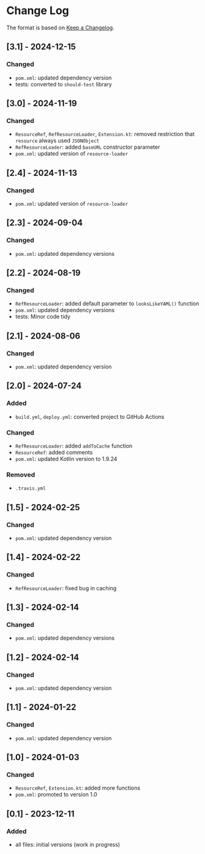 # Change Log

The format is based on [Keep a Changelog](http://keepachangelog.com/).

## [3.1] - 2024-12-15
### Changed
- `pom.xml`: updated dependency version
- tests: converted to `should-test` library

## [3.0] - 2024-11-19
### Changed
- `ResourceRef`, `RefResourceLoader`, `Extension.kt`: removed restriction that `resource` always used `JSONObject`
- `RefResourceLoader`: added `baseURL` constructor parameter
- `pom.xml`: updated version of `resource-loader`

## [2.4] - 2024-11-13
### Changed
- `pom.xml`: updated version of `resource-loader`

## [2.3] - 2024-09-04
### Changed
- `pom.xml`: updated dependency versions

## [2.2] - 2024-08-19
### Changed
- `RefResourceLoader`: added default parameter to `looksLikeYAML()` function
- `pom.xml`: updated dependency versions
- tests: Minor code tidy

## [2.1] - 2024-08-06
### Changed
- `pom.xml`: updated dependency version

## [2.0] - 2024-07-24
### Added
- `build.yml`, `deploy.yml`: converted project to GitHub Actions
### Changed
- `RefResourceLoader`: added `addToCache` function
- `ResourceRef`: added comments
- `pom.xml`: updated Kotlin version to 1.9.24
### Removed
- `.travis.yml`

## [1.5] - 2024-02-25
### Changed
- `pom.xml`: updated dependency version

## [1.4] - 2024-02-22
### Changed
- `RefResourceLoader`: fixed bug in caching

## [1.3] - 2024-02-14
### Changed
- `pom.xml`: updated dependency versions

## [1.2] - 2024-02-14
### Changed
- `pom.xml`: updated dependency version

## [1.1] - 2024-01-22
### Changed
- `pom.xml`: updated dependency version

## [1.0] - 2024-01-03
### Changed
- `ResourceRef`, `Extension.kt`: added more functions
- `pom.xml`: promoted to version 1.0

## [0.1] - 2023-12-11
### Added
- all files: initial versions (work in progress)

